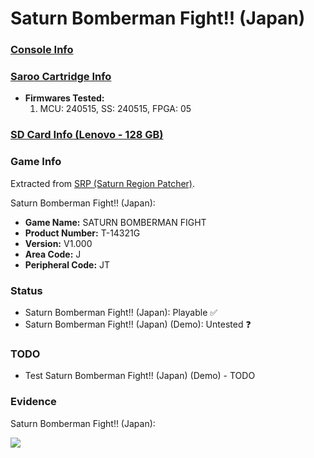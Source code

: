 # Saturn Bomberman Fight!! (Japan)

### [Console Info](../../../../Info/Consoles/VA13/README.md)

### [Saroo Cartridge Info](../../../../Info/Cartridges/RetroGameParadiseStore/1.32F/README.md)

- <b>Firmwares Tested:</b>
  1. MCU: 240515, SS: 240515, FPGA: 05

### [SD Card Info (Lenovo - 128 GB)](../../../../Info/SdCards/Lenovo/128GB/fat32/README.md)

### Game Info

Extracted from [SRP (Saturn Region Patcher)](https://segaxtreme.net/resources/saturn-region-patcher.81/download).

Saturn Bomberman Fight!! (Japan):

- <b>Game Name:</b> SATURN BOMBERMAN FIGHT
- <b>Product Number:</b> T-14321G
- <b>Version:</b> V1.000
- <b>Area Code:</b> J
- <b>Peripheral Code:</b> JT

### Status

- Saturn Bomberman Fight!! (Japan): Playable :white_check_mark:
- Saturn Bomberman Fight!! (Japan) (Demo): Untested :question:

### TODO

- Test Saturn Bomberman Fight!! (Japan) (Demo) - TODO

### Evidence

Saturn Bomberman Fight!! (Japan):

[![](https://img.youtube.com/vi/uTye-eSmKp0/0.jpg)](https://www.youtube.com/watch?v=uTye-eSmKp0)
